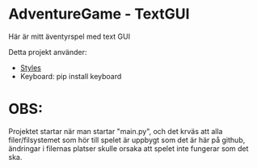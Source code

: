# AdventureGame - TextGUI
Här är mitt äventyrspel med text GUI



Detta projekt använder:
- <a href="https://github.com/Xtarii/PythonStylePack">Styles</a>
- Keyboard: pip install keyboard




<h1>OBS:</h1>
Projektet startar när man startar "main.py", och det krväs
att alla filer/filsystemet som hör till spelet är uppbygt
som det är här på github, ändringar i filernas platser
skulle orsaka att spelet inte fungerar som det ska.

